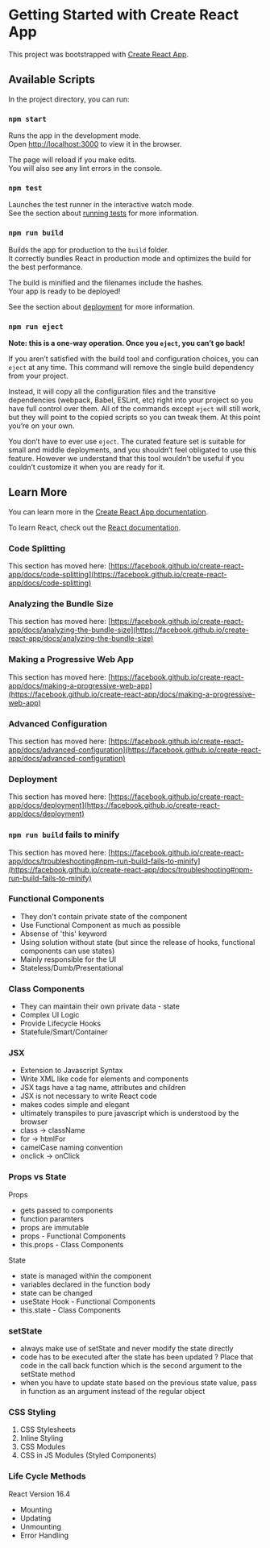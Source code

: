 # Getting Started with Create React App

This project was bootstrapped with [Create React App](https://github.com/facebook/create-react-app).

## Available Scripts

In the project directory, you can run:

### `npm start`

Runs the app in the development mode.\
Open [http://localhost:3000](http://localhost:3000) to view it in the browser.

The page will reload if you make edits.\
You will also see any lint errors in the console.

### `npm test`

Launches the test runner in the interactive watch mode.\
See the section about [running tests](https://facebook.github.io/create-react-app/docs/running-tests) for more information.

### `npm run build`

Builds the app for production to the `build` folder.\
It correctly bundles React in production mode and optimizes the build for the best performance.

The build is minified and the filenames include the hashes.\
Your app is ready to be deployed!

See the section about [deployment](https://facebook.github.io/create-react-app/docs/deployment) for more information.

### `npm run eject`

**Note: this is a one-way operation. Once you `eject`, you can’t go back!**

If you aren’t satisfied with the build tool and configuration choices, you can `eject` at any time. This command will remove the single build dependency from your project.

Instead, it will copy all the configuration files and the transitive dependencies (webpack, Babel, ESLint, etc) right into your project so you have full control over them. All of the commands except `eject` will still work, but they will point to the copied scripts so you can tweak them. At this point you’re on your own.

You don’t have to ever use `eject`. The curated feature set is suitable for small and middle deployments, and you shouldn’t feel obligated to use this feature. However we understand that this tool wouldn’t be useful if you couldn’t customize it when you are ready for it.

## Learn More

You can learn more in the [Create React App documentation](https://facebook.github.io/create-react-app/docs/getting-started).

To learn React, check out the [React documentation](https://reactjs.org/).

### Code Splitting

This section has moved here: [https://facebook.github.io/create-react-app/docs/code-splitting](https://facebook.github.io/create-react-app/docs/code-splitting)

### Analyzing the Bundle Size

This section has moved here: [https://facebook.github.io/create-react-app/docs/analyzing-the-bundle-size](https://facebook.github.io/create-react-app/docs/analyzing-the-bundle-size)

### Making a Progressive Web App

This section has moved here: [https://facebook.github.io/create-react-app/docs/making-a-progressive-web-app](https://facebook.github.io/create-react-app/docs/making-a-progressive-web-app)

### Advanced Configuration

This section has moved here: [https://facebook.github.io/create-react-app/docs/advanced-configuration](https://facebook.github.io/create-react-app/docs/advanced-configuration)

### Deployment

This section has moved here: [https://facebook.github.io/create-react-app/docs/deployment](https://facebook.github.io/create-react-app/docs/deployment)

### `npm run build` fails to minify

This section has moved here: [https://facebook.github.io/create-react-app/docs/troubleshooting#npm-run-build-fails-to-minify](https://facebook.github.io/create-react-app/docs/troubleshooting#npm-run-build-fails-to-minify)

### Functional Components ###
- They don't contain private state of the component
- Use Functional Component as much as possible
- Absense of 'this' keyword
- Using solution without state (but since the release of hooks, functional components can use states)
- Mainly responsible for the UI
- Stateless/Dumb/Presentational 

### Class Components ###
- They can maintain their own private data - state
- Complex UI Logic
- Provide Lifecycle Hooks
- Statefule/Smart/Container

### JSX ###
- Extension to Javascript Syntax
- Write XML like code for elements and components
- JSX tags have a tag name, attributes and children
- JSX is not necessary to write React code
- makes codes simple and elegant
- ultimately transpiles to pure javascript which is understood by the browser
- class -> className
- for -> htmlFor
- camelCase naming convention
 - onclick -> onClick

### Props vs State ###
Props
- gets passed to components
- function paramters
- props are immutable
- props - Functional Components
- this.props - Class Components

State
- state is managed within the component
- variables declared in the function body
- state can be changed
- useState Hook - Functional Components
- this.state - Class Components

### setState ###
- always make use of setState and never modify the state directly
- code has to be executed after the state has been updated ? Place that code in the call back function which is the second argument to the setState method
- when you have to update state based on the previous state value, pass in function as an argument instead of the regular object

### CSS Styling ###
1. CSS Stylesheets
2. Inline Styling
3. CSS Modules
4. CSS in JS Modules (Styled Components)

### Life Cycle Methods ###
React Version 16.4
- Mounting
- Updating
- Unmounting
- Error Handling